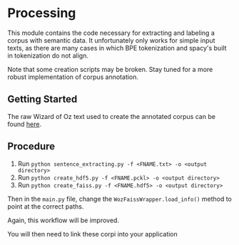 # Processing
This module contains the code necessary for extracting and labeling a corpus with semantic data. It unfortunately only works for simple input texts, as there are many cases in which BPE tokenization and spacy's built in tokenization do not align.

Note that some creation scripts may be broken. Stay tuned for a more robust implementation of corpus annotation.

## Getting Started
The raw Wizard of Oz text used to create the annotated corpus can be found [here](http://www.gutenberg.org/ebooks/55).

## Procedure
1. Run `python sentence_extracting.py -f <FNAME.txt> -o <output directory>`
2. Run `python create_hdf5.py -f <FNAME.pckl> -o <output directory>`
3. Run `python create_faiss.py -f <FNAME.hdf5> -o <output directory>`

Then in the `main.py` file, change the `WozFaissWrapper.load_info()` method to point at the correct paths.

Again, this workflow will be improved.

You will then need to link these corpi into your application 